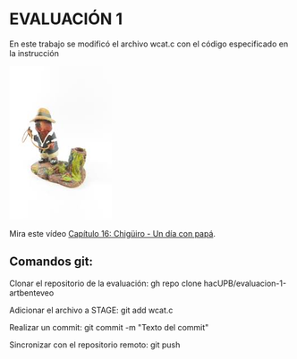 <h1>EVALUACIÓN 1</h1>
<p>En este trabajo se modificó el archivo wcat.c con el código especificado en la instrucción</p>
<img src = "ChiguiroVaquero.jpeg" alt: "ChiguiroVaquero" />
<p>Mira este vídeo
<a href="https://youtu.be/5eS8SlUXXuY?list=PLRdCllxNjSVZNqkQuBnXCWEUwIAkYQlxj">Capítulo 16: Chigüiro - Un día con papá</a>.
</p>
<h2>Comandos git:</h2>
<p>Clonar el repositorio de la evaluación: gh repo clone hacUPB/evaluacion-1-artbenteveo</p>
<p>Adicionar el archivo a STAGE:  git add wcat.c</p>
<p>Realizar un commit:  git commit -m "Texto del commit"</p>
<p>Sincronizar con el repositorio remoto:  git push</p>
